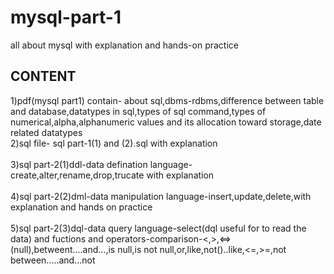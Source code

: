 # mysql-part-1
all about mysql with explanation and hands-on practice
## CONTENT
1)pdf(mysql part1) contain- about sql,dbms-rdbms,difference between table and database,datatypes in sql,types of sql command,types of numerical,alpha,alphanumeric values 
and its allocation toward storage,date related datatypes  <br />
2)sql file- sql part-1(1) and (2).sql  with explanation  <br />  <br />
3)sql part-2(1)ddl-data defination language-create,alter,rename,drop,trucate with explanation  <br />  <br />
4)sql part-2(2)dml-data manipulation language-insert,update,delete,with explanation and hands on practice  <br />  <br />
5)sql part-2(3)dql-data query language-select(dql useful for to read the data) and fuctions and operators-comparison-<,>,<=>(null),betweent....and...,is null,is not null,or,like,not()..like,<=,>=,not between.....and...not
